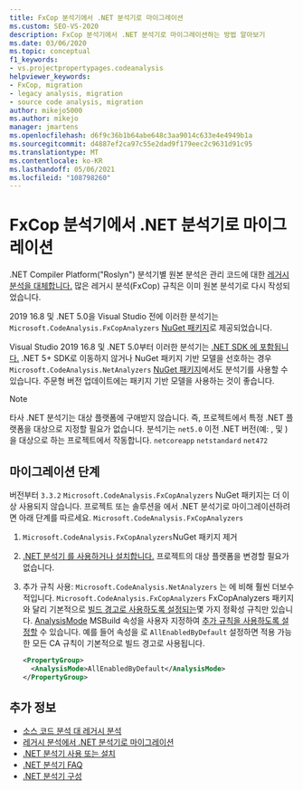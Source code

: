```yaml
---
title: FxCop 분석기에서 .NET 분석기로 마이그레이션
ms.custom: SEO-VS-2020
description: FxCop 분석기에서 .NET 분석기로 마이그레이션하는 방법 알아보기
ms.date: 03/06/2020
ms.topic: conceptual
f1_keywords:
- vs.projectpropertypages.codeanalysis
helpviewer_keywords:
- FxCop, migration
- legacy analysis, migration
- source code analysis, migration
author: mikejo5000
ms.author: mikejo
manager: jmartens
ms.openlocfilehash: d6f9c36b1b64abe648c3aa9014c633e4e4949b1a
ms.sourcegitcommit: d4887ef2ca97c55e2dad9f179eec2c9631d91c95
ms.translationtype: MT
ms.contentlocale: ko-KR
ms.lasthandoff: 05/06/2021
ms.locfileid: "108798260"
---
```

# <a name="migrate-from-fxcop-analyzers-to-net-analyzers"></a>FxCop 분석기에서 .NET 분석기로 마이그레이션

.NET Compiler Platform("Roslyn") 분석기별 원본 분석은 관리 코드에 대한 [레거시 분석을 대체합니다.](code-analysis-for-managed-code-overview.md) 많은 레거시 분석(FxCop) 규칙은 이미 원본 분석기로 다시 작성되었습니다.

2019 16.8 및 .NET 5.0을 Visual Studio 전에 이러한 분석기는 `Microsoft.CodeAnalysis.FxCopAnalyzers` [NuGet 패키지](https://www.nuget.org/packages/Microsoft.CodeAnalysis.FxCopAnalyzers)로 제공되었습니다.

Visual Studio 2019 16.8 및 .NET 5.0부터 이러한 분석기는 [.NET SDK 에 포함됩니다.](/dotnet/fundamentals/code-analysis/overview) .NET 5+ SDK로 이동하지 않거나 NuGet 패키지 기반 모델을 선호하는 경우 `Microsoft.CodeAnalysis.NetAnalyzers` [NuGet 패키지](https://www.nuget.org/packages/Microsoft.CodeAnalysis.NetAnalyzers)에서도 분석기를 사용할 수 있습니다. 주문형 버전 업데이트에는 패키지 기반 모델을 사용하는 것이 좋습니다.

> [!NOTE]
> 타사 .NET 분석기는 대상 플랫폼에 구애받지 않습니다. 즉, 프로젝트에서 특정 .NET 플랫폼을 대상으로 지정할 필요가 없습니다. 분석기는 `net5.0` 이전 .NET 버전(예: , 및 )을 대상으로 하는 프로젝트에서 작동합니다. `netcoreapp` `netstandard` `net472`

## <a name="migration-steps"></a>마이그레이션 단계

버전부터 `3.3.2` `Microsoft.CodeAnalysis.FxCopAnalyzers` NuGet 패키지는 더 이상 사용되지 않습니다. 프로젝트 또는 솔루션을 에서 .NET 분석기로 마이그레이션하려면 아래 단계를 따르세요. `Microsoft.CodeAnalysis.FxCopAnalyzers`

1. `Microsoft.CodeAnalysis.FxCopAnalyzers`NuGet 패키지 제거

2. [.NET 분석기 를 사용하거나 설치합니다.](install-net-analyzers.md) 프로젝트의 대상 플랫폼을 변경할 필요가 없습니다.

3. 추가 규칙 사용: `Microsoft.CodeAnalysis.NetAnalyzers` 는 에 비해 훨씬 더보수적입니다. `Microsoft.CodeAnalysis.FxCopAnalyzers` FxCopAnalyzers 패키지와 달리 기본적으로 [빌드 경고로 사용하도록 설정되는](/dotnet/fundamentals/code-analysis/overview#enabled-rules)몇 가지 정확성 규칙만 있습니다. [AnalysisMode](/dotnet/core/project-sdk/msbuild-props#analysismode) MSBuild 속성을 사용자 지정하여 [추가 규칙을 사용하도록 설정할](/dotnet/fundamentals/code-analysis/overview#enable-additional-rules) 수 있습니다. 예를 들어 속성을 로 `AllEnabledByDefault` 설정하면 적용 가능한 모든 CA 규칙이 기본적으로 빌드 경고로 사용됩니다.

   ```xml
   <PropertyGroup>
     <AnalysisMode>AllEnabledByDefault</AnalysisMode>
   </PropertyGroup>
   ```

## <a name="see-also"></a>추가 정보

- [소스 코드 분석 대 레거시 분석](net-analyzers-faq.yml#what-s-the-difference-between-legacy-fxcop-and--net-analyzers-)
- [레거시 분석에서 .NET 분석기로 마이그레이션](migrate-from-legacy-analysis-to-net-analyzers.md)
- [.NET 분석기 사용 또는 설치](install-net-analyzers.md)
- [.NET 분석기 FAQ](net-analyzers-faq.yml)
- [.NET 분석기 구성](/dotnet/fundamentals/code-analysis/code-quality-rule-options)
